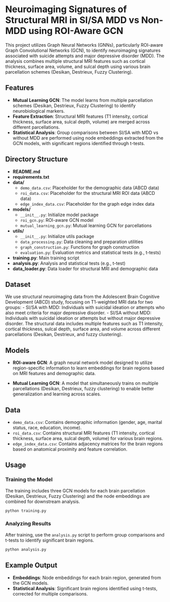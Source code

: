 # Neuroimaging Signatures of Structural MRI in SI/SA MDD vs Non-MDD using ROI-Aware GCN

This project utilizes Graph Neural Networks (GNNs), particularly ROI-aware Graph Convolutional Networks (GCN), to identify neuroimaging signatures associated with suicide attempts and major depressive disorder (MDD). The analysis combines multiple structural MRI features such as cortical thickness, surface area, volume, and sulcal depth using various brain parcellation schemes (Desikan, Destrieux, Fuzzy Clustering).

## Features

- **Mutual Learning GCN**: The model learns from multiple parcellation schemes (Desikan, Destrieux, Fuzzy Clustering) to identify neurobiological markers.
- **Feature Extraction**: Structural MRI features (T1 intensity, cortical thickness, surface area, sulcal depth, volume) are merged across different parcellations.
- **Statistical Analysis**: Group comparisons between SI/SA with MDD vs without MDD are performed using node embeddings extracted from the GCN models, with significant regions identified through t-tests.

## Directory Structure

- **README.md**
- **requirements.txt**
- **data/**
  - `demo_data.csv`: Placeholder for the demographic data (ABCD data)
  - `roi_data.csv`: Placeholder for the structural MRI ROI data (ABCD data)
  - `edge_index_data.csv`: Placeholder for the graph edge index data
- **models/**
  - `__init__.py`: Initialize model package
  - `roi_gcn.py`: ROI-aware GCN model
  - `mutual_learning_gcn.py`: Mutual learning GCN for parcellations
- **utils/**
  - `__init__.py`: Initialize utils package
  - `data_processing.py`: Data cleaning and preparation utilities
  - `graph_construction.py`: Functions for graph construction
  - `evaluation.py`: Evaluation metrics and statistical tests (e.g., t-tests)
- **training.py**: Main training script
- **analysis.py**: Analysis and statistical tests (e.g., t-test)
- **data_loader.py**: Data loader for structural MRI and demographic data

## Dataset

We use structural neuroimaging data from the Adolescent Brain Cognitive Development (ABCD) study, focusing on T1-weighted MRI data for two groups: - SI/SA with MDD: Individuals with suicidal ideation or attempts who also meet criteria for major depressive disorder. - SI/SA without MDD: Individuals with suicidal ideation or attempts but without major depressive disorder. The structural data includes multiple features such as T1 intensity, cortical thickness, sulcal depth, surface area, and volume across different parcellations (Desikan, Destrieux, and fuzzy clustering).

## Models

* **ROI-aware GCN**: A graph neural network model designed to utilize region-specific information to learn embeddings for brain regions based on MRI features and demographic data.

- **Mutual Learning GCN**: A model that simultaneously trains on multiple parcellations (Desikan, Destrieux, fuzzy clustering) to enable better generalization and learning across scales.

## Data

- `demo_data.csv`: Contains demographic information (gender, age, marital status, race, education, income).
- `roi_data.csv`: Contains structural MRI features (T1 intensity, cortical thickness, surface area, sulcal depth, volume) for various brain regions.
- `edge_index_data.csv`: Contains adjacency matrices for the brain regions based on anatomical proximity and feature correlation.

## Usage

### Training the Model

The training includes three GCN models for each brain parcellation (Desikan, Destrieux, Fuzzy Clustering) and the node embeddings are combined for downstream analysis.

```bash
python training.py
```

### Analyzing Results

After training, use the `analysis.py` script to perform group comparisons and t-tests to identify significant brain regions.

```bash
python analysis.py
```

## Example Output

- **Embeddings**: Node embeddings for each brain region, generated from the GCN models.
- **Statistical Analysis**: Significant brain regions identified using t-tests, corrected for multiple comparisons.
